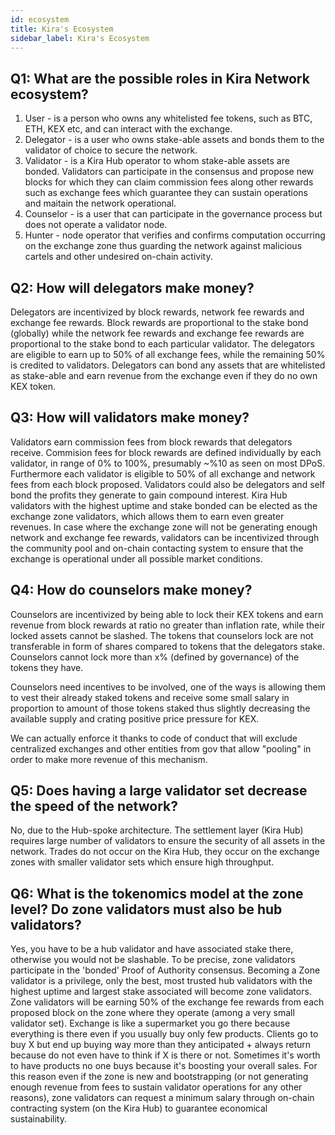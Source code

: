 ```yaml
---
id: ecosystem
title: Kira's Ecosystem
sidebar_label: Kira's Ecosystem
---
```

## Q1: What are the possible roles in Kira Network ecosystem?
1. User - is a person who owns any whitelisted fee tokens, such as BTC, ETH, KEX etc,
and can interact with the exchange.
2. Delegator - is a user who owns stake-able assets and bonds them to the validator of
choice to secure the network.
3. Validator - is a Kira Hub operator to whom stake-able assets are bonded. Validators can participate in the consensus and propose new blocks for which they can claim commission fees along other rewards such as exchange fees which guarantee they can sustain operations and maitain the network operational.
4. Counselor - is a user that can participate in the governance process but does not operate a validator node.
5. Hunter - node operator that verifies and confirms computation occurring on the exchange zone thus guarding the network against malicious cartels and other undesired on-chain activity.

## Q2: How will delegators make money?
Delegators are incentivized by block rewards, network fee rewards and exchange fee
rewards. Block rewards are proportional to the stake bond (globally) while the network fee
rewards and exchange fee rewards are proportional to the stake bond to each particular
validator. The delegators are eligible to earn up to 50% of all exchange fees, while the remaining
50% is credited to validators. Delegators can bond any assets that are whitelisted as stake-able
and earn revenue from the exchange even if they do no own KEX token.

## Q3: How will validators make money?
Validators earn commission fees from block rewards that delegators receive. Commision
fees for block rewards are defined individually by each validator, in range of 0% to 100%, presumably ~%10 as seen on most DPoS.
Furthermore each validator is eligible to 50% of all exchange and network fees from each block
proposed. Validators could also be delegators and self bond the profits they generate to gain
compound interest. Kira Hub validators with the highest uptime and stake bonded can be
elected as the exchange zone validators, which allows them to earn even greater revenues. In
case where the exchange zone will not be generating enough network and exchange fee
rewards, validators can be incentivized through the community pool and on-chain contacting
system to ensure that the exchange is operational under all possible market conditions.

## Q4: How do counselors make money?
Counselors are incentivized by being able to lock their KEX tokens and earn revenue
from block rewards at ratio no greater than inflation rate, while their locked assets cannot be
slashed. The tokens that counselors lock are not transferable in form of shares compared to
tokens that the delegators stake. Counselors cannot lock more than x% (defined by
governance) of the tokens they have.

Counselors need incentives to be involved, one of the ways is allowing them to vest their already staked tokens and receive some small salary in proportion to amount of those tokens staked thus slightly decreasing the available supply and crating positive price pressure for KEX.

We can actually enforce it thanks to code of conduct that will exclude centralized exchanges and other entities from gov that allow "pooling" in order to make more revenue of this mechanism.


## Q5: Does having a large validator set decrease the speed of the network?
No, due to the Hub-spoke architecture. The settlement layer (Kira Hub) requires large
number of validators to ensure the security of all assets in the network. Trades do not occur on the Kira Hub, they occur on the exchange zones with smaller validator sets which ensure high
throughput.

## Q6: What is the tokenomics model at the zone level? Do zone validators must also be hub validators?
Yes, you have to be a hub validator and have associated stake there, otherwise you 
would not be slashable. To be precise, zone validators participate in the 'bonded' Proof of
Authority consensus.
Becoming a Zone validator is a privilege, only the best, most trusted hub validators with the
highest uptime and largest stake associated will become zone validators. Zone validators will be
earning 50% of the exchange fee rewards from each proposed block on the zone where they
operate (among a very small validator set). 
Exchange is like a supermarket you go there because everything is there even if you usually
buy only few products. Clients go to buy X but end up buying way more than they anticipated +
always return because do not even have to think if X is there or not. Sometimes it's worth to
have products no one buys because it's boosting your overall sales. For this reason even if the
zone is new and bootstrapping (or not generating enough revenue from fees to sustain validator
operations for any other reasons), zone validators can request a minimum salary through
on-chain contracting system (on the Kira Hub) to guarantee economical sustainability.